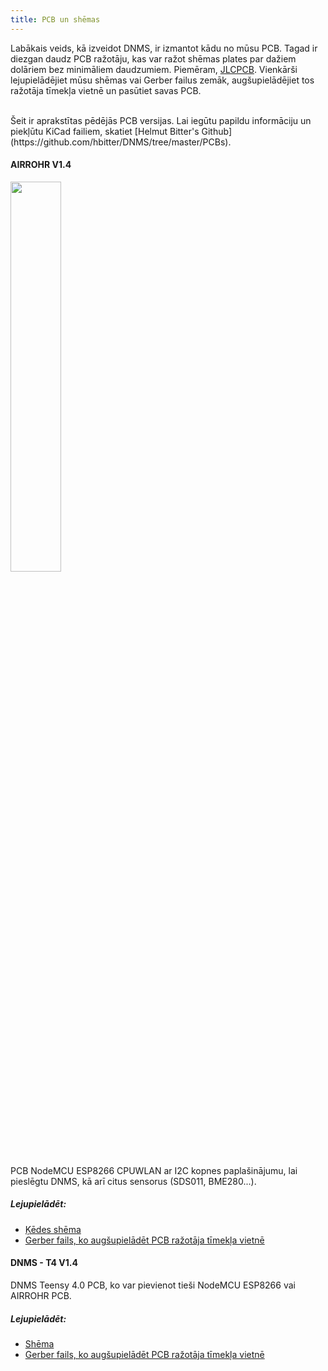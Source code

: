 ```yaml
---
title: PCB un shēmas
---
```


Labākais veids, kā izveidot DNMS, ir izmantot kādu no mūsu PCB.
Tagad ir diezgan daudz PCB ražotāju, kas var ražot shēmas plates par dažiem dolāriem bez minimāliem daudzumiem. Piemēram, [JLCPCB](https://jlcpcb.com/).
Vienkārši lejupielādējiet mūsu shēmas vai Gerber failus zemāk, augšupielādējiet tos ražotāja tīmekļa vietnē un pasūtiet savas PCB.

<br>
Šeit ir aprakstītas pēdējās PCB versijas. Lai iegūtu papildu informāciju un piekļūtu KiCad failiem, skatiet [Helmut Bitter's Github](https://github.com/hbitter/DNMS/tree/master/PCBs).

#### AIRROHR V1.4
<img src="../docs/dnms/airrohr-PCB.jpg" style="display: block; width:40%;margin: 1em 0" loading="lazy"/>
PCB NodeMCU ESP8266 CPUWLAN ar I2C kopnes paplašinājumu, lai pieslēgtu DNMS, kā arī citus sensorus (SDS011, BME280...).


##### Lejupielādēt:
* [Ķēdes shēma](../docs/dnms/airrohr-PCB-circuit-diagram.pdf)
* [Gerber fails, ko augšupielādēt PCB ražotāja tīmekļa vietnē](.../docs/dnms/airrohr-PCB-circuit-diagram-gerber.zip)


#### DNMS - T4 V1.4
DNMS Teensy 4.0 PCB, ko var pievienot tieši NodeMCU ESP8266 vai AIRROHR PCB.

##### Lejupielādēt:
* [Shēma](...docsdnmsdnms-noise-measuring-teensy-40-circuit-diagram.pdf)
* [Gerber fails, ko augšupielādēt PCB ražotāja tīmekļa vietnē](...docsdnmsdnms-noise-measuring-teensy-40-circuit-gerber.zip)

